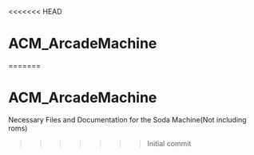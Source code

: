 <<<<<<< HEAD
# ACM_ArcadeMachine
=======
# ACM_ArcadeMachine
Necessary Files and Documentation for the Soda Machine(Not including roms)
>>>>>>> Initial commit
